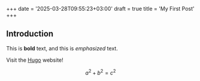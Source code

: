+++
date = '2025-03-28T09:55:23+03:00'
draft = true
title = 'My First Post'
+++

## Introduction

This is **bold** text, and this is *emphasized* text.

Visit the [Hugo](https://gohugo.io) website!

$$a^2+b^2=c^2$$